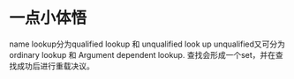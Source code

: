 # 一点小体悟
name lookup分为qualified lookup 和 unqualified look up
unqualified又可分为ordinary lookup 和 Argument dependent lookup.
查找会形成一个set，并在查找成功后进行重载决议。
